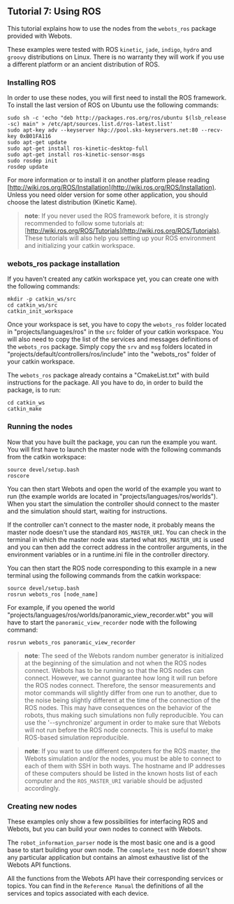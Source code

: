 ## Tutorial 7: Using ROS

This tutorial explains how to use the nodes from the `webots_ros` package
provided with Webots.

These examples were tested with ROS `kinetic`, `jade`, `indigo`, `hydro` and `groovy`
distributions on Linux. There is no warranty they will work if you use a
different platform or an ancient distribution of ROS.

### Installing ROS

In order to use these nodes, you will first need to install the ROS framework.
To install the last version of ROS on Ubuntu use the following commands:

```
sudo sh -c 'echo "deb http://packages.ros.org/ros/ubuntu $(lsb_release -sc) main" > /etc/apt/sources.list.d/ros-latest.list'
sudo apt-key adv --keyserver hkp://pool.sks-keyservers.net:80 --recv-key 0xB01FA116
sudo apt-get update
sudo apt-get install ros-kinetic-desktop-full
sudo apt-get install ros-kinetic-sensor-msgs
sudo rosdep init
rosdep update
```

For more information or to install it on another platform please reading
[http://wiki.ros.org/ROS/Installation](http://wiki.ros.org/ROS/Installation).
Unless you need older version for some other application, you should choose the
latest distribution (Kinetic Kame).

> **note**:
If you never used the ROS framework before, it is strongly recommended to follow
some tutorials at:
[http://wiki.ros.org/ROS/Tutorials](http://wiki.ros.org/ROS/Tutorials). These
tutorials will also help you setting up your ROS environment and initializing
your catkin workspace.

### webots_ros package installation

If you haven't created any catkin workspace yet, you can create one with the
following commands:

```
mkdir -p catkin_ws/src
cd catkin_ws/src
catkin_init_workspace
```

Once your workspace is set, you have to copy the `webots_ros` folder located in
"projects/languages/ros" in the `src` folder of your catkin workspace. You will
also need to copy the list of the services and messages definitions of the
`webots_ros` package. Simply copy the `srv` and `msg` folders located in
"projects/default/controllers/ros/include" into the "webots\_ros" folder of your
catkin workspace.

The `webots_ros` package already contains a "CmakeList.txt" with build
instructions for the package. All you have to do, in order to build the package,
is to run:

```
cd catkin_ws
catkin_make
```

### Running the nodes

Now that you have built the package, you can run the example you want. You will
first have to launch the master node with the following commands from the catkin
workspace:

```
source devel/setup.bash
roscore
```

You can then start Webots and open the world of the example you want to run (the
example worlds are located in "projects/languages/ros/worlds"). When you start
the simulation the controller should connect to the master and the simulation
should start, waiting for instructions.

If the controller can't connect to the master node, it probably means the master
node doesn't use the standard `ROS_MASTER_URI`. You can check in the terminal in
which the master node was started what `ROS_MASTER_URI` is used and you can then
add the correct address in the controller arguments, in the environment
variables or in a runtime.ini file in the controller directory.

You can then start the ROS node corresponding to this example in a new terminal
using the following commands from the catkin workspace:

```
source devel/setup.bash
rosrun webots_ros [node_name]
```

For example, if you opened the world
"projects/languages/ros/worlds/panoramic\_view\_recorder.wbt" you will have to
start the `panoramic_view_recorder` node with the following command:

```
rosrun webots_ros panoramic_view_recorder
```

> **note**:
The seed of the Webots random number generator is initialized at the beginning
of the simulation and not when the ROS nodes connect. Webots has to be running
so that the ROS nodes can connect. However, we cannot guarantee how long it will
run before the ROS nodes connect. Therefore, the sensor measurements and motor
commands will slightly differ from one run to another, due to the noise being
slightly different at the time of the connection of the ROS nodes. This may have
consequences on the behavior of the robots, thus making such simulations non
fully reproducible. You can use the '--synchronize' argument in order to make
sure that Webots will not run before the ROS node connects. This is useful to
make ROS-based simulation reproducible.

<!-- -->

> **note**:
If you want to use different computers for the ROS master, the Webots simulation
and/or the nodes, you must be able to connect to each of them with SSH in both
ways. The hostname and IP addresses of these computers should be listed in the
known hosts list of each computer and the `ROS_MASTER_URI` variable should be
adjusted accordingly.

### Creating new nodes

These examples only show a few possibilities for interfacing ROS and Webots, but
you can build your own nodes to connect with Webots.

The `robot_information_parser` node is the most basic one and is a good base to
start building your own node. The `complete_test` node doesn't show any
particular application but contains an almost exhaustive list of the Webots API
functions.

All the functions from the Webots API have their corresponding services or
topics. You can find in the `Reference Manual` the definitions of all the
services and topics associated with each device.
